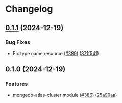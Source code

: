 # Changelog

## [0.1.1](https://github.com/prefapp/tfm/compare/mongodb-atlas-cluster-v0.1.0...mongodb-atlas-cluster-v0.1.1) (2024-12-19)


### Bug Fixes

* Fix type name resource ([#389](https://github.com/prefapp/tfm/issues/389)) ([871f541](https://github.com/prefapp/tfm/commit/871f5417abdc3c47affbea657df4a31ea4f5ba32))

## 0.1.0 (2024-12-19)


### Features

* mongodb-atlas-cluster module ([#386](https://github.com/prefapp/tfm/issues/386)) ([25a90aa](https://github.com/prefapp/tfm/commit/25a90aafcd3b6a4316a65bc7defc2ce52ad4a2b6))
